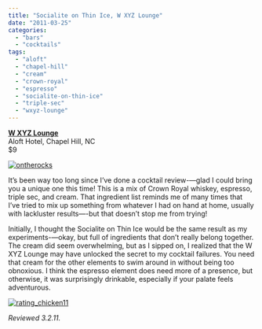 ```yaml
---
title: "Socialite on Thin Ice, W XYZ Lounge"
date: "2011-03-25"
categories: 
  - "bars"
  - "cocktails"
tags: 
  - "aloft"
  - "chapel-hill"
  - "cream"
  - "crown-royal"
  - "espresso"
  - "socialite-on-thin-ice"
  - "triple-sec"
  - "wxyz-lounge"
---
```


**[W XYZ Lounge](http://www.aloftchapelhill.com/wxyz)**\
Aloft Hotel, Chapel Hill, NC\
$9

[![](http://s3.amazonaws.com/thegourmez-wpmedia/2011/03/ontherocks.jpg "ontherocks")](http://s3.amazonaws.com/thegourmez-wpmedia/2011/03/ontherocks.jpg)

It’s been way too long since I’ve done a cocktail review-—glad I could bring you a unique one this time! This is a mix of Crown Royal whiskey, espresso, triple sec, and cream. That ingredient list reminds me of many times that I’ve tried to mix up something from whatever I had on hand at home, usually with lackluster results—-but that doesn’t stop me from trying!

Initially, I thought the Socialite on Thin Ice would be the same result as my experiments-—okay, but full of ingredients that don’t really belong together. The cream did seem overwhelming, but as I sipped on, I realized that the W XYZ Lounge may have unlocked the secret to my cocktail failures. You need that cream for the other elements to swim around in without being too obnoxious. I think the espresso element does need more of a presence, but otherwise, it was surprisingly drinkable, especially if your palate feels adventurous.

[![](http://s3.amazonaws.com/thegourmez-wpmedia/2009/02/rating_chicken11.gif "rating_chicken11")](http://s3.amazonaws.com/thegourmez-wpmedia/2009/02/rating_chicken11.gif)

_Reviewed 3.2.11._
